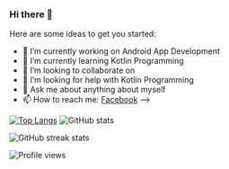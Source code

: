 ### Hi there 👋


Here are some ideas to get you started:

- 🔭 I’m currently working on Android App Development
- 🌱 I’m currently learning Kotlin Programming
- 👯 I’m looking to collaborate on 
- 🤔 I’m looking for help with Kotlin Programming
- 💬 Ask me about anything about myself
- 📫 How to reach me: [Facebook](https://www.facebook.com/adn.younus/)
-->




[![Top Langs](https://github-readme-stats.vercel.app/api/top-langs/?username=adnyounus)](https://github.com/anuraghazra/github-readme-stats)    ![GitHub stats](https://github-readme-stats.vercel.app/api?username=adnyounus&show_icons=true)  



![GitHub streak stats](https://github-readme-streak-stats.herokuapp.com/?user=adnyounus)  

![Profile views](https://gpvc.arturio.dev/adnyounus)  
